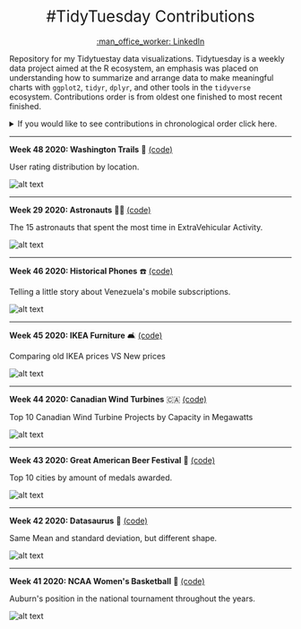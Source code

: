 <h1 style="font-weight:normal" align="center">
 #TidyTuesday Contributions
</h1>
<a href="https://www.linkedin.com/in/luis-freites-navia/">
<p align="center">:man_office_worker: LinkedIn</p>
</a>

Repository for my Tidytuestay data visualizations. Tidytuesday is a weekly data project aimed at the R ecosystem, an emphasis was placed on understanding how to summarize and arrange data to make meaningful charts with `ggplot2`, `tidyr`, `dplyr`, and other tools in the `tidyverse` ecosystem.
Contributions order is from oldest one finished to most recent finished.

<details>
  <summary>If you would like to see contributions in chronological order click here.</summary>

<!-- toc -->
**Contributions 2020**
 - 2020/Week 15: [Tour de France :bicyclist:](https://github.com/Zetluis/R_Tidytuesday/tree/master/W15_Tour_de_France)
 - 2020/Week 29: [Astronauts :astronaut:](https://github.com/Zetluis/R_Tidytuesday/tree/master/W29_Astronauts)
 - 2020/Week 41: [NCAA Women's Basketball :basketball:](https://github.com/Zetluis/R_Tidytuesday/tree/master/W41_NCAA_women_basketball)
 - 2020/Week 42: [Datasaurus :t-rex:](https://github.com/Zetluis/R_Tidytuesday/tree/master/W42_datasaurus)
 - 2020/Week 43: [Beer Awards :beer:](https://github.com/Zetluis/R_Tidytuesday/tree/master/W43_Beer_Awards)
 - 2020/Week 44: [Canadian Wind Turbines :canada:](https://github.com/Zetluis/R_Tidytuesday/tree/master/W44_Canadian_Wind_Turbines)
 - 2020/Week 45: [Ikea Furniture :couch_and_lamp:](https://github.com/Zetluis/R_Tidytuesday/tree/master/W45_IKEA_Furniture)
 - 2020/Week 46: [Phone Usage :phone:](https://github.com/Zetluis/R_Tidytuesday/tree/master/W46_%20Phone_Usage)
 - 2020/Week 48: [Washigton Trails :sunrise_over_mountains:](https://github.com/Zetluis/R_Tidytuesday/tree/master/W48_Washington_Trails)
<!-- tocstop -->

</details>


---
**Week 48 2020: Washington Trails** :sunrise_over_mountains: [(code)](https://github.com/Zetluis/R_Tidytuesday/blob/master/W48_Washington_Trails/W48_Washington_Trails.R)

User rating distribution by location.

![alt text](https://github.com/Zetluis/R_Tidytuesday/blob/master/W48_Washington_Trails/washington_ridge_plot.png)

---
**Week 29 2020: Astronauts** :astronaut: [(code)](https://github.com/Zetluis/R_Tidytuesday/blob/master/W29_Astronauts/W29_Astronauts.R)

The 15 astronauts that spent the most time in ExtraVehicular Activity.

![alt text](https://github.com/Zetluis/R_Tidytuesday/blob/master/W29_Astronauts/astronauts.png)

---
**Week 46 2020: Historical Phones** :phone: [(code)](https://github.com/Zetluis/R_Tidytuesday/blob/master/W46_%20Phone_Usage/W46_%20Phone_Usage.R)

Telling a little story about Venezuela's mobile subscriptions.

![alt text](https://github.com/Zetluis/R_Tidytuesday/blob/master/W46_%20Phone_Usage/venezuela_story.png)

---
**Week 45 2020: IKEA Furniture** :couch_and_lamp: [(code)](https://github.com/Zetluis/R_Tidytuesday/blob/master/W45_IKEA_Furniture/W45_IKEA_Furniture.R)

Comparing old IKEA prices VS New prices

![alt text](https://github.com/Zetluis/R_Tidytuesday/blob/master/W45_IKEA_Furniture/ikea_plot.png)

---
**Week 44 2020: Canadian Wind Turbines** :canada: [(code)](https://github.com/Zetluis/R_Tidytuesday/blob/master/W44_Canadian_Wind_Turbines/W44_Canadian_Wind_Turbines.R)

Top 10 Canadian Wind Turbine Projects by Capacity in Megawatts

![alt text](https://github.com/Zetluis/R_Tidytuesday/blob/master/W44_Canadian_Wind_Turbines/wind%20tablePNG.PNG?raw=true)

---
**Week 43 2020: Great American Beer Festival** :beer: [(code)](https://github.com/Zetluis/R_Tidytuesday/blob/master/W43_Beer_Awards/W43_Beer_Awards.R)

Top 10 cities by amount of medals awarded.

![alt text](https://github.com/Zetluis/R_Tidytuesday/blob/master/W43_Beer_Awards/GABF.png)

---
**Week 42 2020: Datasaurus** :t-rex: [(code)](https://github.com/Zetluis/R_Tidytuesday/blob/master/W42_datasaurus/W42_datasaurus.R)

Same Mean and standard deviation, but different shape.

![alt text](https://github.com/Zetluis/R_Tidytuesday/blob/master/W42_datasaurus/datasaurus.png)

---
**Week 41 2020: NCAA Women's Basketball** :basketball: [(code)](https://github.com/Zetluis/R_Tidytuesday/blob/master/W41_NCAA_women_basketball/W41_NCAA_women_basketball.R)

Auburn's position in the national tournament throughout the years. 

![alt text](https://github.com/Zetluis/R_Tidytuesday/blob/master/W41_NCAA_women_basketball/Team_position.png)


